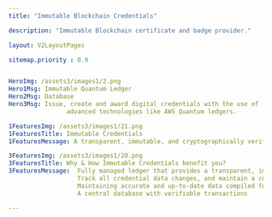 ```yaml
---
title: "Immutable Blockchain Credentials"

description: "Immutable Blockchain certificate and badge provider."

layout: V2LayoutPages

sitemap.priority : 0.9


HeroImg: /assets3/images1/2.png
Hero1Msg: Immutable Quantum Ledger
Hero2Msg: Database
Hero3Msg: Issue, create and award digital credentials with the use of 
                advanced technologies like AWS Quantum ledgers.

1FeaturesImg: /assets3/images1/21.png
1FeaturesTitle: Immutable Credentials
1FeaturesMessage: A transparent, immutable, and cryptographically verifiable transaction record is offered by QLDB, a fully managed centralized ledger database. To put it another way, QLDB makes it possible to trace each and every modification to already-existing data, as well as its history and goes a step further by encrypting these alterations with hash data that has been cryptographically verified.

3FeaturesImg: /assets3/images1/20.png
3FeaturesTitle: Why & How Immutable Credentials benefit you?
3FeaturesMessage:  Fully managed ledger that provides a transparent, immutable, and cryptographically verifiable credential transaction log.
                   Track all credential data changes, and maintain a complete and verifiable history of changes over time.
                   Maintaining accurate and up-to-date data compiled for each issued credential is made easier.
                   A central database with verifiable transactions

---
```

